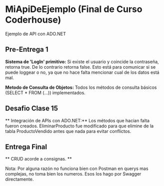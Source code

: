 # MiApiDeEjemplo (Final de Curso Coderhouse)
 Ejemplo de API con ADO.NET

## Pre-Entrega 1
**Sistema de 'LogIn' primitivo:** Si existe el usuario y coincide la contraseña, retorna true. De lo contrario retorna false. Esto está para comunicar si se puede loggear o no, ya que no hace falta mencionar cual de los datos está mal.

**Metodo de Consulta de Objetos:** Todos los métodos de consulta básicos (SELECT * FROM (...)) implementados.

## Desafio Clase 15
** Integración de APIs con ADO.NET:** Los métodos que hacian falta fueron creados. EliminarProducto fue modificado para que elimine de la tabla ProductoVendido antes que nada para evitar conflictos. 

## Entrega Final
** CRUD acorde a consignas. **

Nota: Por alguna razón no funciona bien con Postman en querys mas complejas, no toma bien los numeros. Esos los hago por Swagger directamente.
